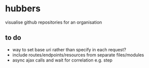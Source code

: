 hubbers
=======

visualise github repositories for an organisation

to do
-----
- way to set base uri rather than specify in each request?
- include routes/endpoints/resources from separate files/modules
- async ajax calls and wait for correlation e.g. step

